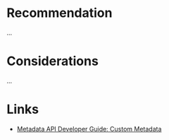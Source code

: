 # Recommendation

...

# Considerations

...

# Links

- [Metadata API Developer Guide: Custom Metadata](https://developer.salesforce.com/docs/atlas.en-us.238.0.api_meta.meta/api_meta/meta_custommetadata.htm)

